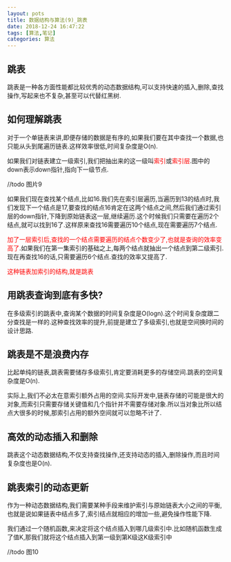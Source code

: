 ```yaml
---
layout: pots
title: 数据结构与算法(9)_跳表
date: 2018-12-24 16:47:22
tags: [算法,笔记]
categories: 算法
---
```

## 跳表
跳表是一种各方面性能都比较优秀的动态数据结构,可以支持快速的插入,删除,查找操作,写起来也不复杂,甚至可以代替红黑树.

<!-- more -->

## 如何理解跳表
对于一个单链表来讲,即便存储的数据是有序的,如果我们要在其中查找一个数据,也只能从头到尾遍历链表.这样效率很低,时间复杂度是O(n).

如果我们对链表建立一级索引,我们把抽出来的这一级叫<font color=red>索引</font>或<font color=red>索引层</font>.图中的down表示down指针,指向下一级节点.

//todo 图片9

如果我们现在查找某个结点,比如16.我们先在索引层遍历,当遍历到13的结点时,我们发现下一个结点是17,要查找的结点16肯定在这两个结点之间,然后我们通过索引层的down指针,下降到原始链表这一层,继续遍历.这个时候我们只需要在遍历2个结点,就可以找到16了.这样原来查找16需要遍历10个结点,现在需要遍历7个结点.

<font color=red>加了一层索引后,查找的一个结点需要遍历的结点个数变少了,也就是查询的效率变高了</font>.如果我们在第一集索引的基础之上,每两个结点就抽出一个结点到第二级索引.现在再查找16的话,只需要遍历6个结点.查找的效率又提高了.

<font color=red>这种链表加索引的结构,就是跳表</font>

## 用跳表查询到底有多快?
在多级索引的跳表中,查询某个数据的时间复杂度是O(logn).这个时间复杂度跟二分查找是一样的.这种查找效率的提升,前提是建立了多级索引,也就是空间换时间的设计思路.

## 跳表是不是浪费内存
比起单纯的链表,跳表需要储存多级索引,肯定要消耗更多的存储空间.跳表的空间复杂度是O(n).

实际上,我们不必太在意索引额外占用的空间.实际开发中,链表存储的可能是很大的对象,而索引只需要存储关键值和几个指针并不需要存储对象.所以当对象比所以结点大很多的时候,那索引占用的额外空间就可以忽略不计了.

## 高效的动态插入和删除
跳表这个动态数据结构,不仅支持查找操作,还支持动态的插入,删除操作,而且时间复杂度也是O(n).

## 跳表索引的动态更新
作为一种动态数据结构,我们需要某种手段来维护索引与原始链表大小之间的平衡,也就是说如果链表中结点多了,索引结点就相应的增加一些,避免操作性能下降.

我们通过一个随机函数,来决定将这个结点插入到哪几级索引中.比如随机函数生成了值K,那我们就将这个结点插入到第一级到第K级这K级索引中

//todo 图10


